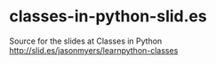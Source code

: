 classes-in-python-slid.es
===========================

Source for the slides at Classes in Python http://slid.es/jasonmyers/learnpython-classes
